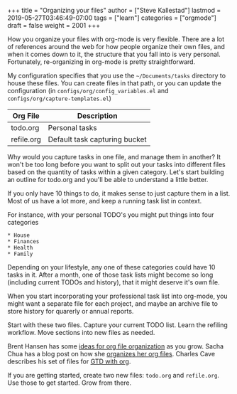 +++
title = "Organizing your files"
author = ["Steve Kallestad"]
lastmod = 2019-05-27T03:46:49-07:00
tags = ["learn"]
categories = ["orgmode"]
draft = false
weight = 2001
+++

How you organize your files with org-mode is very flexible.  There are a lot of
references around the web for how people organize their own files, and when it
comes down to it, the structure that you fall into is very personal.
Fortunately, re-organizing in org-mode is pretty straightforward.

My configuration specifies that you use the `~/Documents/tasks` directory to
house these files.  You can create files in that path, or you can update the
configuration (in `configs/org/config_variables.el` and
`configs/org/capture-templates.el`)

| Org File   | Description                   |
|------------|-------------------------------|
| todo.org   | Personal tasks                |
| refile.org | Default task capturing bucket |

Why would you capture tasks in one file, and manage them in another?  It won't
be too long before you want to split out your tasks into different files based
on the quantity of tasks within a given category.  Let's start building an
outline for todo.org and you'll be able to understand a little better.

If you only have 10 things to do, it makes sense to just capture them in a
list.  Most of us have a lot more, and keep a running task list in context.

For instance, with your personal TODO's you might put things into four categories

```org-mode
* House
* Finances
* Health
* Family
```

Depending on your lifestyle, any one of these categories could have 10 tasks in
it.  After a month, one of those task lists might become so long (including
current TODOs and history), that it might deserve it's own file.

When you start incorporating your professional task list into org-mode, you
might want a separate file for each project, and maybe an archive file to store
history for quarerly or annual reports.

Start with these two files. Capture your current TODO list.  Learn the refiling
workflow.  Move sections into new files as needed.

Brent Hansen has some [ideas for org file organization](http://doc.norang.ca/org-mode.html#OrgFiles) as you grow.  Sacha Chua
has a blog post on how she [organizes her org files](https://sachachua.com/blog/2013/08/emacs-how-i-organize-my-org-files/).  Charles Cave describes his
set of files for [GTD with org](http://members.optusnet.com.au/~charles57/GTD/gtd%5Fworkflow.html#sec-4).

If you are getting started, create two new files: `todo.org` and `refile.org`.
Use those to get started.  Grow from there.
